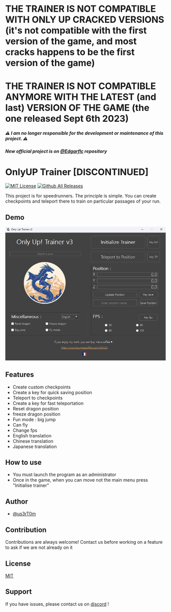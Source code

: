 # THE TRAINER IS NOT COMPATIBLE WITH ONLY UP CRACKED VERSIONS (it's not compatible with the first version of the game, and most cracks happens to be the first version of the game)

# THE TRAINER IS NOT COMPATIBLE ANYMORE WITH THE LATEST (and last) VERSION OF THE GAME (the one released Sept 6th 2023)

##### ⚠️ **I am no longer responsible for the development or maintenance of this project.** ⚠️

##### New official project is on [@Edgarflc](https://github.com/Edgarflc/OnlyUP-Trainer) repository

# OnlyUP Trainer [DISCONTINUED]

[![MIT License](https://img.shields.io/badge/License-MIT-green.svg)](./LICENSE.md) [![Github All Releases](https://img.shields.io/github/downloads/us3rT0m/OnlyUP-Trainer/total.svg)]()

This project is for speedrunners. The principle is simple. You can create checkpoints and teleport there to train on particular passages of your run.


## Demo

![demo.png](./demo.png)


## Features

- Create custom checkpoints
- Create a key for quick saving position
- Teleport to checkpoints
- Create a key for fast teleportation
- Reset dragon position
- freeze dragon position
- Fun mode : big jump
- Can fly
- Change fps
- English translation
- Chinese translation
- Japanese translation



## How to use

- You must launch the program as an administrator
- Once in the game, when you can move not the main menu press "Initialise trainer"


## Author

- [@us3rT0m](https://www.github.com/us3rT0m)


## Contribution

Contributions are always welcome!
Contact us before working on a feature to ask if we are not already on it


## License

[MIT](./LICENSE.md)


## Support

If you have issues, please contact us on [discord](https://discord.gg/hzJu8VmFnN) !
